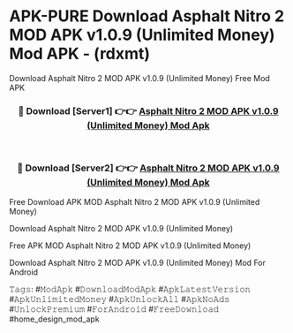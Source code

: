 # APK-PURE Download Asphalt Nitro 2 MOD APK v1.0.9 (Unlimited Money) Mod APK - (rdxmt)
Download Asphalt Nitro 2 MOD APK v1.0.9 (Unlimited Money) Free Mod APK

<div align="center">
<h3>🔴 Download [Server1] 👉👉 <a href="https://apk-comot.site?title=Asphalt_Nitro_2_MOD_APK_v1.0.9_(Unlimited_Money)">Asphalt Nitro 2 MOD APK v1.0.9 (Unlimited Money) Mod Apk</a></h3><br>

<h3>🔴 Download [Server2] 👉👉 <a href="https://apk-comot.site?title=Asphalt_Nitro_2_MOD_APK_v1.0.9_(Unlimited_Money)">Asphalt Nitro 2 MOD APK v1.0.9 (Unlimited Money) Mod Apk</a></h3>
</div>


Free Download APK MOD Asphalt Nitro 2 MOD APK v1.0.9 (Unlimited Money)

Download Asphalt Nitro 2 MOD APK v1.0.9 (Unlimited Money) 

Free APK MOD Asphalt Nitro 2 MOD APK v1.0.9 (Unlimited Money) 

Download Asphalt Nitro 2 MOD APK v1.0.9 (Unlimited Money) Mod For Android

𝚃𝚊𝚐𝚜: #𝙼𝚘𝚍𝙰𝚙𝚔 #𝙳𝚘𝚠𝚗𝚕𝚘𝚊𝚍𝙼𝚘𝚍𝙰𝚙𝚔 #𝙰𝚙𝚔𝙻𝚊𝚝𝚎𝚜𝚝𝚅𝚎𝚛𝚜𝚒𝚘𝚗 #𝙰𝚙𝚔𝚄𝚗𝚕𝚒𝚖𝚒𝚝𝚎𝚍𝙼𝚘𝚗𝚎𝚢 #𝙰𝚙𝚔𝚄𝚗𝚕𝚘𝚌𝚔𝙰𝚕𝚕 #𝙰𝚙𝚔𝙽𝚘𝙰𝚍𝚜 #𝚄𝚗𝚕𝚘𝚌𝚔𝙿𝚛𝚎𝚖𝚒𝚞𝚖 #𝙵𝚘𝚛𝙰𝚗𝚍𝚛𝚘𝚒𝚍 #𝙵𝚛𝚎𝚎𝙳𝚘𝚠𝚗𝚕𝚘𝚊𝚍 #home_design_mod_apk
